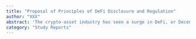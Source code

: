 ```yaml
---
title: "Proposal of Principles of DeFi Disclosure and Regulation"
author: "XXX"
abstract: 'The crypto-asset industry has seen a surge in DeFi, or Decentralized Finance, transactions since 2020. What does DeFi mean? DeFi itself has emerged recently and thus probably does not have a widely accepted definition (OECD, 2022). Nonetheless, DeFi has been explained in various ways in papers, reports, and speeches by various public organizations and academic researchers. For example, the FSB (Financial Stability Board) (2019) defines "decentralized financial" technology as "Technologies that have the potential to reduce or eliminate the need for one or more intermediaries or centralized processes in the provision of financial services.” The BIS (The Bank of International Settlements)(2021) says that the term DeFi refers to the financial applications run by smart contracts on a blockchain, typically a permissionless (ie, public) chain. Ushida and Angel (2021) also define it as a "financial application that could consist of a part of a decentralized financial system" to emphasize the aspect that it is an application.'
category: "Study Reports"
---
```

